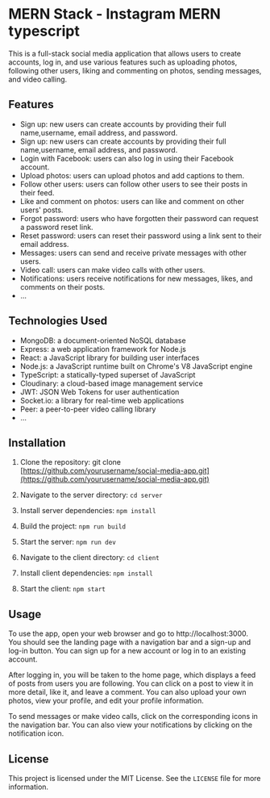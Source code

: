 # MERN Stack - Instagram MERN typescript

This is a full-stack social media application that allows users to create accounts, log in, and use various features such as uploading photos, following other users, liking and commenting on photos, sending messages, and video calling.

## Features

- Sign up: new users can create accounts by providing their full name,username, email address, and password.
- Sign up: new users can create accounts by providing their full name,username, email address, and password.
- Login with Facebook: users can also log in using their Facebook account.
- Upload photos: users can upload photos and add captions to them.
- Follow other users: users can follow other users to see their posts in their feed.
- Like and comment on photos: users can like and comment on other users' posts.
- Forgot password: users who have forgotten their password can request a password reset link.
- Reset password: users can reset their password using a link sent to their email address.
- Messages: users can send and receive private messages with other users.
- Video call: users can make video calls with other users.
- Notifications: users receive notifications for new messages, likes, and comments on their posts.
- ...

## Technologies Used

- MongoDB: a document-oriented NoSQL database
- Express: a web application framework for Node.js
- React: a JavaScript library for building user interfaces
- Node.js: a JavaScript runtime built on Chrome's V8 JavaScript engine
- TypeScript: a statically-typed superset of JavaScript
- Cloudinary: a cloud-based image management service
- JWT: JSON Web Tokens for user authentication
- Socket.io: a library for real-time web applications
- Peer: a peer-to-peer video calling library
- ...

## Installation

1. Clone the repository: git clone [https://github.com/yourusername/social-media-app.git](https://github.com/yourusername/social-media-app.git)

2. Navigate to the server directory: `cd server`

3. Install server dependencies: `npm install`

4. Build the project: `npm run build`

5. Start the server: `npm run dev`

6. Navigate to the client directory: `cd client`

7. Install client dependencies: `npm install`

8. Start the client: `npm start`

## Usage

To use the app, open your web browser and go to http://localhost:3000. You should see the landing page with a navigation bar and a sign-up and log-in button. You can sign up for a new account or log in to an existing account.

After logging in, you will be taken to the home page, which displays a feed of posts from users you are following. You can click on a post to view it in more detail, like it, and leave a comment. You can also upload your own photos, view your profile, and edit your profile information.

To send messages or make video calls, click on the corresponding icons in the navigation bar. You can also view your notifications by clicking on the notification icon.

## License

This project is licensed under the MIT License. See the `LICENSE` file for more information.
